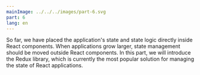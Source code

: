 ```yaml
---
mainImage: ../../../images/part-6.svg
part: 6
lang: en
---
```


<div class="intro">

So far, we have placed the application's state and state logic directly inside React components.
When applications grow larger, state management should be moved outside React components.
In this part, we will introduce the Redux library, which is currently the most popular solution for managing the state of React applications.

</div>
